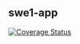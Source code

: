 ## swe1-app
[![Coverage Status](https://coveralls.io/repos/github/ty2492tianfan/swe1-app/badge.svg)](https://coveralls.io/github/ty2492tianfan/swe1-app)

